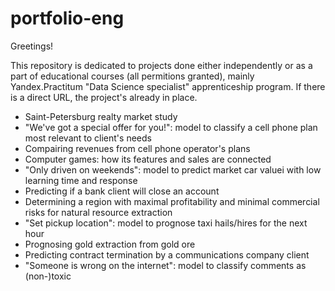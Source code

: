 # portfolio-eng

Greetings!

This repository is dedicated to projects done either independently or as a part of educational courses (all permitions granted), mainly Yandex.Practitum "Data Science specialist" apprenticeship program. If there is a direct URL, the project's already in place.

- Saint-Petersburg realty market study
- "We've got a special offer for you!": model to classify a cell phone plan most relevant to client's needs
- Compairing revenues from cell phone operator's plans
- Computer games: how its features and sales are connected
- "Only driven on weekends": model to predict market car valuei with low learning time and response
- Predicting if a bank client will close an account
- Determining a region with maximal profitability and minimal commercial risks for natural resource extraction
- "Set pickup location": model to prognose taxi hails/hires for the next hour
- Prognosing gold extraction from gold ore
- Predicting contract termination by a communications company client
- "Someone is wrong on the internet": model to classify comments as (non-)toxic
